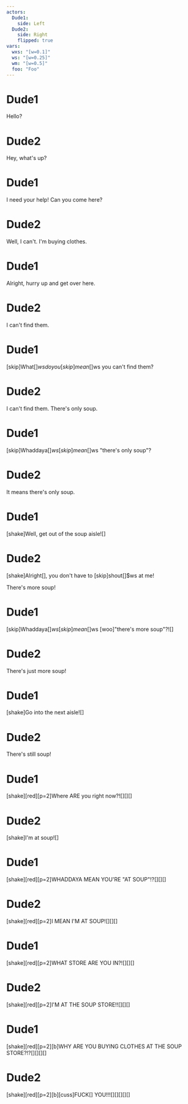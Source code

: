 ```yaml
---
actors:
  Dude1:
    side: Left
  Dude2: 
    side: Right
    flipped: true
vars: 
  wxs: "[w=0.1]"
  ws: "[w=0.25]"
  wm: "[w=0.5]"
  foo: "Foo"
---
```


# Dude1

Hello?

# Dude2

Hey, what's up?

# Dude1

I need your help! Can you come here?

# Dude2

Well, I can't. I'm buying clothes.

# Dude1

Alright, hurry up and get over here.

# Dude2

I can't find them.

# Dude1

[skip]What[]$ws do you [skip]mean[]$ws you can't find them?

# Dude2

I can't find them. There's only soup.

# Dude1

[skip]Whaddaya[]$ws [skip]mean[]$ws "there's only soup"?

# Dude2

It means there's only soup.

# Dude1

[shake]Well, get out of the soup aisle![]

# Dude2

[shake]Alright[], you don't have to [skip]shout[]$ws at me! 

There's more soup!

# Dude1

[skip]Whaddaya[]$ws [skip]mean[]$ws [woo]"there's more soup"?![]

# Dude2

There's just more soup!

# Dude1

[shake]Go into the next aisle![]

# Dude2

There's still soup!

# Dude1

[shake][red][p=2]Where ARE you right now?![][][]

# Dude2

[shake]I'm at soup![]

# Dude1

[shake][red][p=2]WHADDAYA MEAN YOU'RE "AT SOUP"!?[][][]

# Dude2

[shake][red][p=2]I MEAN I'M AT SOUP![][][]

# Dude1

[shake][red][p=2]WHAT STORE ARE YOU IN?![][][]

# Dude2

[shake][red][p=2]I'M AT THE SOUP STORE!![][][]

# Dude1

[shake][red][p=2][b]WHY ARE YOU BUYING CLOTHES AT THE SOUP STORE?!?[][][][]

# Dude2

[shake][red][p=2][b][cuss]FUCK[] YOU!!![][][][][]
